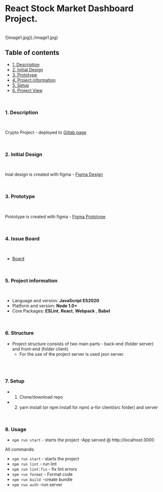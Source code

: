 # React Stock Market Dashboard Project.
<br>
![image1.jpg](./image1.jpg)

## Table of contents
   - [1. Description](#1-description)
   - [2. Initial Design](#2-design)
   - [3. Prototype](#3-prototype)
   - [4. Project information](#4-project-information)
   - [5. Setup](#5-setup)
   - [6. Project View](#6-project-view)

<br>


### **1. Description**
<br> 

Crypto Project - deployed to <a href="https://sashot.gitlab.io/stock-market-dashboard" target="_blank">Gitlab page</a>

<br>

### **2. Initial Design**
<br>

 Inial design is created with figma - [Figma Design](https://www.figma.com/file/sHykSXnAmYuFATmZnSSmN7/StockMarket?node-id=1%3A6)

<br>

### **3. Prototype**
<br>

 Prototype is created with figma  - [Figma Prototype](https://www.figma.com/proto/sHykSXnAmYuFATmZnSSmN7/StockMarket?node-id=6%3A22&scaling=scale-down&page-id=1%3A6&starting-point-node-id=6%3A22)

<br>

### **4. Issue Board**

<br>

- [Board](https://gitlab.com/SashoT/stock-market-dashboard/-/boards)


<br>

### **5. Project information**

<br>

- Language and version: **JavaScript ES2020**
- Platform and version: **Node 1.0+**
- Core Packages:  **ESLint**,  **React**,  **Webpack** ,  **Babel**

<br>

### **6. Structure**
- Project structure consists of two main parts - back-end (folder server) and front-end (folder client)
  -  For the use of the project server is used json server.

<br>

<br>

### **7. Setup**
   - 1. Clone/download repo
   - 2. yarn install (or npm install for npm) a-for client(src folder) and server

<br>

### **8. Usage**
   - `npm run start` - starts the project -App served @ http://localhost:3000

All commands:

- `npm run start` - starts the project
- `npm run lint` - run lint
- `npm run lint:fix` - fix lint errors
- `npm run format` - Format code
- `npm run build `-create bundle
- `npm run auth` -run server
